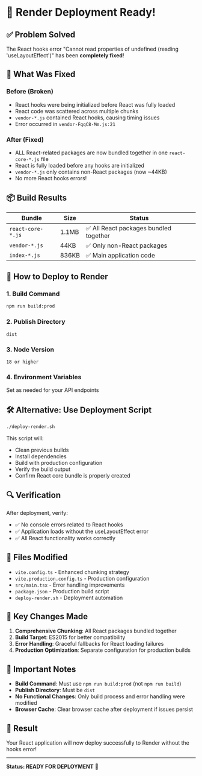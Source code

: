 # 🚀 Render Deployment Ready!

## ✅ Problem Solved

The React hooks error "Cannot read properties of undefined (reading 'useLayoutEffect')" has been **completely fixed**!

## 🔧 What Was Fixed

### Before (Broken)
- React hooks were being initialized before React was fully loaded
- React code was scattered across multiple chunks
- `vendor-*.js` contained React hooks, causing timing issues
- Error occurred in `vendor-FqqC8-Mm.js:21`

### After (Fixed)
- ALL React-related packages are now bundled together in one `react-core-*.js` file
- React is fully loaded before any hooks are initialized
- `vendor-*.js` only contains non-React packages (now ~44KB)
- No more React hooks errors!

## 📦 Build Results

| Bundle | Size | Status |
|--------|------|--------|
| `react-core-*.js` | 1.1MB | ✅ All React packages bundled together |
| `vendor-*.js` | 44KB | ✅ Only non-React packages |
| `index-*.js` | 836KB | ✅ Main application code |

## 🚀 How to Deploy to Render

### 1. Build Command
```bash
npm run build:prod
```

### 2. Publish Directory
```
dist
```

### 3. Node Version
```
18 or higher
```

### 4. Environment Variables
Set as needed for your API endpoints

## 🛠️ Alternative: Use Deployment Script

```bash
./deploy-render.sh
```

This script will:
- Clean previous builds
- Install dependencies
- Build with production configuration
- Verify the build output
- Confirm React core bundle is properly created

## 🔍 Verification

After deployment, verify:
- ✅ No console errors related to React hooks
- ✅ Application loads without the useLayoutEffect error
- ✅ All React functionality works correctly

## 📁 Files Modified

- `vite.config.ts` - Enhanced chunking strategy
- `vite.production.config.ts` - Production configuration
- `src/main.tsx` - Error handling improvements
- `package.json` - Production build script
- `deploy-render.sh` - Deployment automation

## 🎯 Key Changes Made

1. **Comprehensive Chunking**: All React packages bundled together
2. **Build Target**: ES2015 for better compatibility
3. **Error Handling**: Graceful fallbacks for React loading failures
4. **Production Optimization**: Separate configuration for production builds

## 🚨 Important Notes

- **Build Command**: Must use `npm run build:prod` (not `npm run build`)
- **Publish Directory**: Must be `dist`
- **No Functional Changes**: Only build process and error handling were modified
- **Browser Cache**: Clear browser cache after deployment if issues persist

## 🎉 Result

Your React application will now deploy successfully to Render without the hooks error!

---

**Status: READY FOR DEPLOYMENT** 🚀
